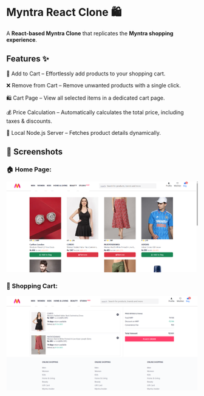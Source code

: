 # Myntra React Clone 🛍️

A **React-based Myntra Clone** that replicates the **Myntra shopping experience**.

## Features ✨
🛒 Add to Cart – Effortlessly add products to your shopping cart.

❌ Remove from Cart – Remove unwanted products with a single click.

🛍️ Cart Page – View all selected items in a dedicated cart page.

💰 Price Calculation – Automatically calculates the total price, including taxes & discounts.

🚀 Local Node.js Server – Fetches product details dynamically.

## 📸 Screenshots

### 🏠 Home Page:
![Home Page](https://github.com/prerna-154/Myntra/blob/main/Screenshot%202025-02-08%20130212.png)
### 🛒 Shopping Cart:
![Shopping Cart](https://github.com/prerna-154/Myntra/blob/main/Screenshot%202025-02-08%20130550.png)
